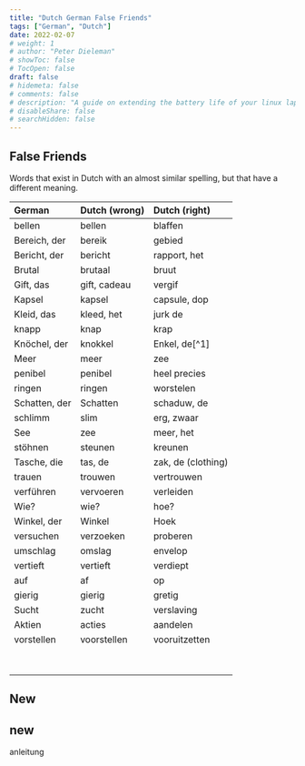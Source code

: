 ```yaml
---
title: "Dutch German False Friends"
tags: ["German", "Dutch"]
date: 2022-02-07
# weight: 1
# author: "Peter Dieleman"
# showToc: false
# TocOpen: false
draft: false
# hidemeta: false
# comments: false
# description: "A guide on extending the battery life of your linux laptop"
# disableShare: false
# searchHidden: false
---
```


## False Friends

Words that exist in Dutch with an almost similar spelling,
but that have a different meaning.

| German        | Dutch (wrong) | Dutch (right)      |
| :------------ | :------------ | :----------------- |
| bellen        | bellen        | blaffen            |
| Bereich, der  | bereik        | gebied             |
| Bericht, der  | bericht       | rapport, het       |
| Brutal        | brutaal       | bruut              |
| Gift, das     | gift, cadeau  | vergif             |
| Kapsel        | kapsel        | capsule, dop       |
| Kleid, das    | kleed, het    | jurk de            |
| knapp         | knap          | krap               |
| Knöchel, der  | knokkel       | Enkel, de[^1]      |
| Meer          | meer          | zee                |
| penibel       | penibel       | heel precies       |
| ringen        | ringen        | worstelen          |
| Schatten, der | Schatten      | schaduw, de        |
| schlimm       | slim          | erg, zwaar         |
| See           | zee           | meer, het          |
| stöhnen       | steunen       | kreunen            |
| Tasche, die   | tas, de       | zak, de (clothing) |
| trauen        | trouwen       | vertrouwen         |
| verführen     | vervoeren     | verleiden          |
| Wie?          | wie?          | hoe?               |
| Winkel, der   | Winkel        | Hoek               |
| versuchen     | verzoeken     | proberen           |
| umschlag      | omslag        | envelop            |
| vertieft      | vertieft      | verdiept           |
| auf           | af            | op                 |
| gierig        | gierig        | gretig             |
| Sucht         | zucht         | verslaving         |
| Aktien        | acties        | aandelen           |
| vorstellen    | voorstellen   | vooruitzetten      |
|               |               |                    |
|               |               |                    |
|               |               |                    |
|               |               |                    |
|               |               |                    |
|               |               |                    |
|               |               |                    |
|               |               |                    |

## New


## new 


anleitung
